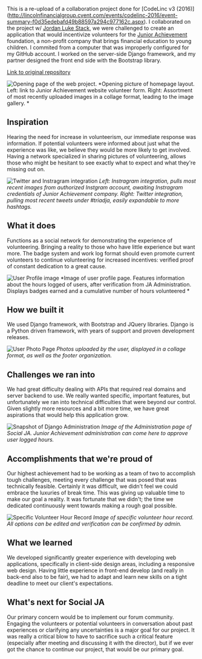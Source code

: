 This is a re-upload of a collaboration project done for [CodeLinc v3 (2016)] (http://lincolnfinancialgroup.cvent.com/events/codelinc-2016/event-summary-f0d35edebafd49b88597a294c977162c.aspx). I collaborated on the project w/ [Jordan Luke Stack](https://github.com/jlstack), we were challenged to create an application that would incentivize volunteers for the [Junior Achievement](https://triadja.org/) foundation, a non-profit company that brings financial education to young children. I commited from a computer that was improperly configured for my GitHub account. I worked on the server-side Django framework, and my partner designed the front end side with the Bootstrap library.

[Link to original repository](https://github.com/jlstack/codelinc_ja)

![Opening page of the web project.](http://i.imgur.com/Swe31Vu.png)
*Opening picture of homepage layout. Left: link to Junior Achievement website volunteer form. Right: Assortment of most recently uploaded images in a collage format, leading to the image gallery. *

<h2>Inspiration</h2>

<p>Hearing the need for increase in volunteerism, our immediate response was information. If potential volunteers were informed about just what the experience was like, we believe they would be more likely to get involved. Having a network specialized in sharing pictures of volunteering, allows those who might be hesitant to see exactly what to expect and what they're missing out on.</p>

![Twitter and Instragram integration](http://i.imgur.com/zRhuK4v.png)
*Left: Instragram integration, pulls most recent images from authorized Instgram account, awaiting Instragram credentials of Junior Achievement company. Right: Twitter integration, pulling most recent tweets under #triadja, easily expandable to more hashtags.*

<h2>What it does</h2>

<p>Functions as a social network for demonstrating the experience of volunteering. Bringing a reality to those who have little experience but want more. The badge system and work log format should even promote current volunteers to continue volunteering for increased incentives: verified proof of constant dedication to a great cause.</p>

![User Profile image](http://i.imgur.com/GZaq6VA.png)
*Image of user profile page. Features information about the hours logged of users, after verification from JA Administration. Displays badges earned and a cumulative number of hours volunteered *

<h2>How we built it</h2>

<p>We used Django framework, with Bootstrap and JQuery libraries. Django is a Python driven framework, with years of support and proven development releases.</p>

![User Photo Page](http://i.imgur.com/zpKqW0t.png)
*Photos uploaded by the user, displayed in a collage format, as well as the footer organization.*

<h2>Challenges we ran into</h2>

<p>We had great difficulty dealing with APIs that required real domains and server backend to use. We really wanted specific, important features, but unfortunately we ran into technical difficulties that were beyond our control. Given slightly more resources and a bit more time, we have great aspirations that would help this application grow.</p>

![Snapshot of Django Administration](http://i.imgur.com/JTMhPOr.png)
*Image of the Administration page of Social JA. Junior Achievement administration can come here to approve user logged hours.*

<h2>Accomplishments that we're proud of</h2>

<p>Our highest achievement had to be working as a team of two to accomplish tough challenges, meeting every challenge that was posed that was technically feasible. Certainly it was difficult, we didn't feel we could embrace the luxuries of break time. This was giving up valuable time to make our goal a reality. It was fortunate that we didn't; the time we dedicated continuously went towards making a rough goal possible.</p>

![Specific Volunteer Hour Record](http://i.imgur.com/1dGtS7B.png)
*Image of specific volunteer hour record. All options can be edited and verification can be confirmed by admin.*

<h2>What we learned</h2>

<p>We developed significantly greater experience with developing web applications, specifically in client-side design areas, including a responsive web design. Having little experience in front-end develop (and really in back-end also to be fair), we had to adapt and learn new skills on a tight deadline to meet our client's expectations.</p>

<h2>What's next for Social JA</h2>

<p>Our primary concern would be to implement our forum community. Engaging the volunteers or potential volunteers in conversation about past experiences or clarifying any uncertainties is a major goal for our project. It was really a critical blow to have to sacrifice such a critical feature (especially after meeting and discussing it with the director), but if we ever got the chance to continue our project, that would be our primary goal.</p>
